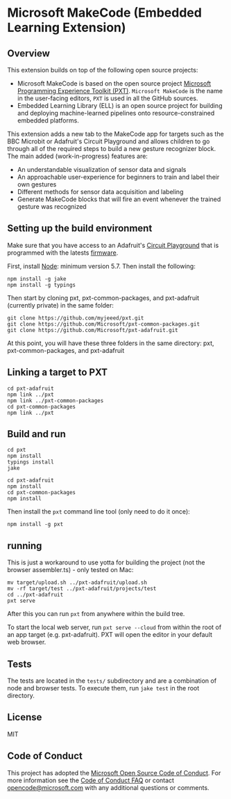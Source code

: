 # Microsoft MakeCode (Embedded Learning Extension)

## Overview
This extension builds on top of the following open source projects:
- Microsoft MakeCode is based on the open source project [Microsoft Programming Experience Toolkit (PXT)](https://github.com/Microsoft/pxt). ``Microsoft MakeCode`` is the name in the user-facing editors, ``PXT`` is used in all the GitHub sources.
- Embedded Learning Library (ELL) is an open source project for building and deploying machine-learned pipelines onto resource-constrained embedded platforms.

This extension adds a new tab to the MakeCode app for targets such as the BBC Microbit or Adafruit's Circuit Playground and allows children to go through all of the required steps to build a new gesture recognizer block. The main added (work-in-progress) features are:
* An understandable visualization of sensor data and signals
* An approachable user-experience for beginners to train and label their own gestures
* Different methods for sensor data acquisition and labeling
* Generate MakeCode blocks that will fire an event whenever the trained gesture was recognized 

## Setting up the build environment
Make sure that you have access to an Adafruit's [Circuit Playground](https://www.adafruit.com/product/3333) that is programmed with the latests [firmware](#).

First, install [Node](https://nodejs.org/en/): minimum version 5.7. Then install the following:
```
npm install -g jake
npm install -g typings
```

Then start by cloning pxt, pxt-common-packages, and pxt-adafruit (currently private) in the same folder:
```
git clone https://github.com/myjeeed/pxt.git
git clone https://github.com/Microsoft/pxt-common-packages.git
git clone https://github.com/Microsoft/pxt-adafruit.git
```

At this point, you will have these three folders in the same directory: pxt, pxt-common-packages, and pxt-adafruit


## Linking a target to PXT
```
cd pxt-adafruit
npm link ../pxt
npm link ../pxt-common-packages
cd pxt-common-packages
npm link ../pxt
```


## Build and run
```
cd pxt
npm install
typings install
jake
```

```
cd pxt-adafruit
npm install
cd pxt-common-packages
npm install
```

Then install the `pxt` command line tool (only need to do it once):

```
npm install -g pxt
```

## running
This is just a workaround to use yotta for building the project (not the browser assembler.ts) - only tested on Mac:
```
mv target/upload.sh ../pxt-adafruit/upload.sh
mv -rf target/test ../pxt-adafruit/projects/test
cd ../pxt-adafruit
pxt serve
```

After this you can run `pxt` from anywhere within the build tree.

To start the local web server, run `pxt serve --cloud` from within the root
of an app target (e.g. pxt-adafruit). PXT will open the editor in your default web browser.


## Tests

The tests are located in the `tests/` subdirectory and are a combination of node and
browser tests. To execute them, run `jake test` in the root directory.

## License

MIT

## Code of Conduct

This project has adopted the [Microsoft Open Source Code of Conduct](https://opensource.microsoft.com/codeofconduct/). For more information see the [Code of Conduct FAQ](https://opensource.microsoft.com/codeofconduct/faq/) or contact [opencode@microsoft.com](mailto:opencode@microsoft.com) with any additional questions or comments.